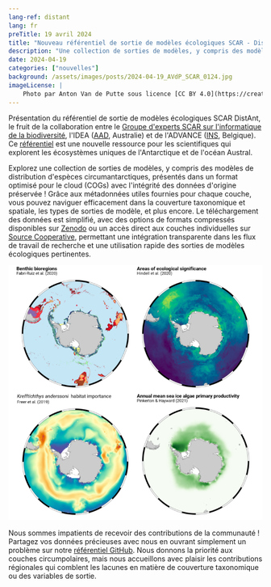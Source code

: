 ```yaml
---
lang-ref: distant
lang: fr
preTitle: 19 avril 2024
title: "Nouveau référentiel de sortie de modèles écologiques SCAR - DistAnt"
description: "Une collection de sorties de modèles, y compris des modèles de distribution d'espèces circumantarctiques, présentée dans un format optimisé pour le cloud (COGs) avec l'intégrité des données originales préservée"
date: 2024-04-19
categories: ["nouvelles"]
background: /assets/images/posts/2024-04-19_AVdP_SCAR_0124.jpg
imageLicense: |
    Photo par Anton Van de Putte sous licence [CC BY 4.0](https://creativecommons.org/licenses/by/4.0/)
---
```


Présentation du référentiel de sortie de modèles écologiques SCAR DistAnt, le fruit de la collaboration entre le [Groupe d'experts SCAR sur l'informatique de la biodiversité](https://scar.org/science/life/egabi), l'IDEA ([AAD](https://www.antarctica.gov.au/science/), Australie) et de l'ADVANCE ([INS](https://www.naturalsciences.be/en), Belgique). Ce [référentiel](https://github.com/SCAR/distant) est une nouvelle ressource pour les scientifiques qui explorent les écosystèmes uniques de l'Antarctique et de l'océan Austral.

Explorez une collection de sorties de modèles, y compris des modèles de distribution d'espèces circumantarctiques, présentés dans un format optimisé pour le cloud (COGs) avec l'intégrité des données d'origine préservée ! Grâce aux métadonnées utiles fournies pour chaque couche, vous pouvez naviguer efficacement dans la couverture taxonomique et spatiale, les types de sorties de modèle, et plus encore. Le téléchargement des données est simplifié, avec des options de formats compressés disponibles sur [Zenodo](https://zenodo.org/records/10946892) ou un accès direct aux couches individuelles sur [Source Cooperative](https://beta.source.coop/repositories/scar/distant/description/), permettant une intégration transparente dans les flux de travail de recherche et une utilisation rapide des sorties de modèles écologiques pertinentes.

![/assets/images/posts/2024-04-19_SCAR-DistAnt-740x740.png](/assets/images/posts/2024-04-19_SCAR-DistAnt-740x740.png)

Nous sommes impatients de recevoir des contributions de la communauté ! Partagez vos données précieuses avec nous en ouvrant simplement un problème sur notre [référentiel GitHub](https://github.com/SCAR/distant). Nous donnons la priorité aux couches circumpolaires, mais nous accueillons avec plaisir les contributions régionales qui comblent les lacunes en matière de couverture taxonomique ou des variables de sortie. 
